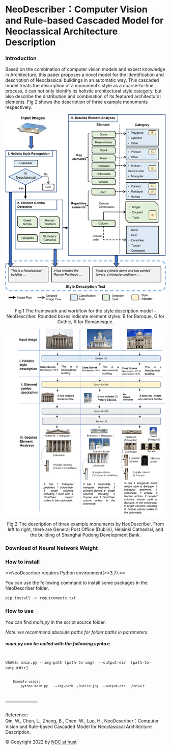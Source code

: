# NeoDescriber：Computer Vision and Rule-based Cascaded Model for Neoclassical Architecture Description

  ### Introduction
  Based on the combination of computer vision models and expert knowledge in Architecture, this paper proposes a novel model for the identification and description of Neoclassical buildings in an automatic way. This cascaded model treats the description of a monument’s style as a coarse-to-fine process, it can not only identify its holistic architectural style category, but also describe the distribution and combination of its featured architectural elements. Fig 2 shows the description of three example monuments respectively.

![architecture](./imageInReadme/architecture.png)

<center>Fig.1 The framework and workflow for the style description model - NeoDescriber. Rounded boxes indicate element styles: B for Baroque, G for Gothic, R for Romanesque. </center>

![architecture](./imageInReadme/example.png)

<center>Fig.2 The description of three example monuments by NeoDescriber. From left to right, there are General Post Office (Dublin), Helsinki Cathedral, and the building of Shanghai Pudong Development Bank. </center>

### Download  of Neural Network Weight



### How to install 
==NeoDescriber requires Python environment(>=3.7).==

You can use the following command to install some packages in the NeoDescriber folder.

``` shell
pip install -r requirements.txt
```

### How to use

<p>You can find <i>main.py</i> in the script source folder.</p>
<p><i>Note: we recommend absolute paths for folder paths in parameters.</i></p>

<h5> main.py can be called with the following syntax:</h5>
<code class="language-">
USAGE: main.py --img-path [path-to-img]  --output-dir  [path-to-outputdir]

        Example usage:
        	python main.py   --img-path ./Dublin.jpg  --output-dir  ./result
</code>


<hr width="20%" align="left"/>
<br/>
Reference:<br/>
  Qin, W., Chen, L., Zhang, B., Chen, W., Luo, H., NeoDescriber：Computer Vision and Rule-based Cascaded Model for Neoclassical Architecture Description.

  <p class=footer>
    &copy; Copyright 2022  by <a href="http://ndc.hust.edu.cn">NDC at hust</a></p>
